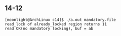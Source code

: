 ## 14-12
    [moonlight@ArchLinux c14]$ ./a.out mandatory.file
    read_lock of already_locked region returns 11
    read OK(no mandatory locking), buf = ab
